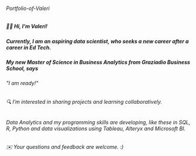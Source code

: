 ###### Portfolio-of-Valeri
##### 👋🏾 Hi, I’m Valeri!
##### Currently, I am an aspiring data scientist, who seeks a new career after a career in Ed Tech.
##### My new Master of Science in Business Analytics from Graziadio Business School, says 
######  "I am ready!" 
###### 🔍 I’m interested in sharing projects and learning collaboratively. 
######    Data Analytics and my programming skills are developing, like these in SQL, R, Python and data visualizations using Tableau, Alteryx and Microsoft BI. 
######  ✉️ Your questions and feedback are welcome. :) 
